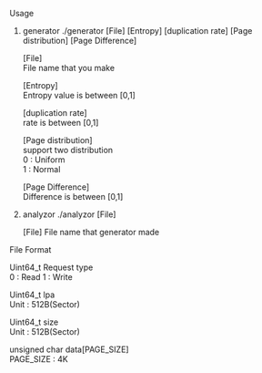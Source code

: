 
Usage

1. generator 
	./generator [File] [Entropy] [duplication rate] [Page distribution] [Page Difference]

	[File] <br />
		File name that you make
		
	[Entropy] <br />
		Entropy value is between [0,1]<br />

	[duplication rate] <br />
		rate is between [0,1] <br />

	[Page distribution] <br />
		support two distribution <br />
		0 : Uniform <br />
		1 : Normal <br />

	[Page Difference] <br />
		Difference is between [0,1] <br />
		

2. analyzor
	./analyzor [File]
	
	[File]
		File name that generator made
		

File Format

Uint64_t Request type   <br />
	0 : Read
	1 : Write
	
Uint64_t lpa       <br />
	Unit : 512B(Sector) 
	
Uint64_t size   <br />
	Unit : 512B(Sector)
	
unsigned char data[PAGE_SIZE] <br />
	PAGE_SIZE : 4K
	

 
